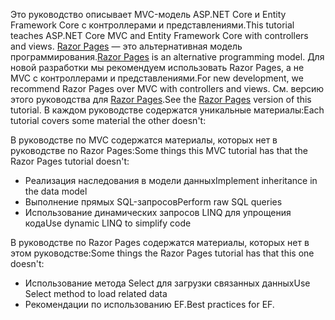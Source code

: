 <span data-ttu-id="45867-101">Это руководство описывает MVC-модель ASP.NET Core и Entity Framework Core с контроллерами и представлениями.</span><span class="sxs-lookup"><span data-stu-id="45867-101">This tutorial teaches ASP.NET Core MVC and Entity Framework Core with controllers and views.</span></span> <span data-ttu-id="45867-102">[Razor Pages](xref:razor-pages/index) — это альтернативная модель программирования.</span><span class="sxs-lookup"><span data-stu-id="45867-102">[Razor Pages](xref:razor-pages/index) is an alternative programming model.</span></span> <span data-ttu-id="45867-103">Для новой разработки мы рекомендуем использовать Razor Pages, а не MVC с контроллерами и представлениями.</span><span class="sxs-lookup"><span data-stu-id="45867-103">For new development, we recommend Razor Pages over MVC with controllers and views.</span></span> <span data-ttu-id="45867-104">См. версию этого руководства для [Razor Pages](xref:data/ef-rp/intro).</span><span class="sxs-lookup"><span data-stu-id="45867-104">See the [Razor Pages](xref:data/ef-rp/intro) version of this tutorial.</span></span> <span data-ttu-id="45867-105">В каждом руководстве содержатся уникальные материалы:</span><span class="sxs-lookup"><span data-stu-id="45867-105">Each tutorial covers some material the other doesn't:</span></span>

<span data-ttu-id="45867-106">В руководстве по MVC содержатся материалы, которых нет в руководстве по Razor Pages:</span><span class="sxs-lookup"><span data-stu-id="45867-106">Some things this MVC tutorial has that the Razor Pages tutorial doesn't:</span></span>

* <span data-ttu-id="45867-107">Реализация наследования в модели данных</span><span class="sxs-lookup"><span data-stu-id="45867-107">Implement inheritance in the data model</span></span>
* <span data-ttu-id="45867-108">Выполнение прямых SQL-запросов</span><span class="sxs-lookup"><span data-stu-id="45867-108">Perform raw SQL queries</span></span>
* <span data-ttu-id="45867-109">Использование динамических запросов LINQ для упрощения кода</span><span class="sxs-lookup"><span data-stu-id="45867-109">Use dynamic LINQ to simplify code</span></span>

<span data-ttu-id="45867-110">В руководстве по Razor Pages содержатся материалы, которых нет в этом руководстве:</span><span class="sxs-lookup"><span data-stu-id="45867-110">Some things the Razor Pages tutorial has that this one doesn't:</span></span>

* <span data-ttu-id="45867-111">Использование метода Select для загрузки связанных данных</span><span class="sxs-lookup"><span data-stu-id="45867-111">Use Select method to load related data</span></span>
* <span data-ttu-id="45867-112">Рекомендации по использованию EF.</span><span class="sxs-lookup"><span data-stu-id="45867-112">Best practices for EF.</span></span>